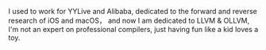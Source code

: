 I used to work for YYLive and Alibaba, dedicated to the forward and reverse research of iOS and macOS，
and now I am dedicated to LLVM & OLLVM, I'm not an expert on professional compilers, just having fun like a kid loves a toy.
